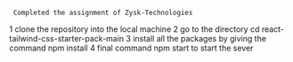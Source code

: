      Completed the assignment of Zysk-Technologies 
   1         clone the repository into the local machine 
   2         go to the directory          cd react-tailwind-css-starter-pack-main
   3        install all the packages by giving the command 
             npm install 
 4     final command    npm start        to start the sever 

         
